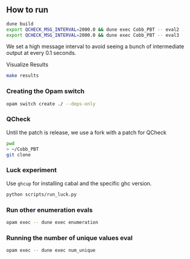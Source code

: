 
## How to run

```sh
dune build
export QCHECK_MSG_INTERVAL=2000.0 && dune exec Cobb_PBT -- eval2
export QCHECK_MSG_INTERVAL=2000.0 && dune exec Cobb_PBT -- eval3
```

We set a high message interval to avoid seeing a bunch of intermediate
output at every 0.1 seconds.

Visualize Results

```sh
make results
```

### Creating the Opam switch

```sh
opam switch create ./ --deps-only
```

### QCheck

Until the patch is release, we use a fork with a patch for QCheck

```sh
pwd
> ~/Cobb_PBT
git clone
```

### Luck experiment

Use `ghcup` for installing cabal and the specific ghc version.

```sh
python scripts/run_luck.py
```

### Run other enumeration evals

```sh
opam exec -- dune exec enumeration
```

### Running the number of unique values eval

```sh
opam exec -- dune exec num_unique
```
